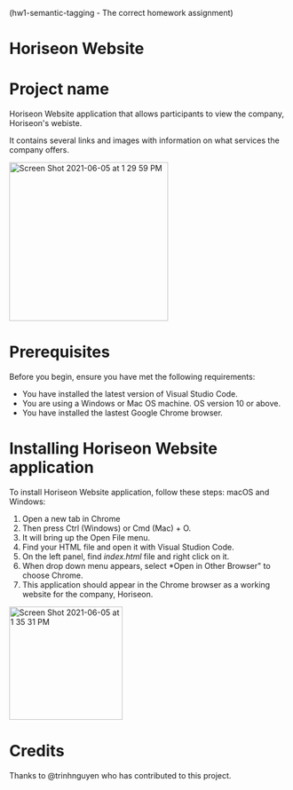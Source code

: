 (hw1-semantic-tagging - The correct homework assignment)
# Horiseon Website


# Project name
Horiseon Website application that allows participants to view the company, Horiseon's webiste.

It contains several links and images with information on what services the company offers. 

<img width="286" alt="Screen Shot 2021-06-05 at 1 29 59 PM" src="https://user-images.githubusercontent.com/84090538/120901800-80ea3900-c602-11eb-9e54-4de432d46f0d.png">

# Prerequisites
Before you begin, ensure you have met the following requirements:
* You have installed the latest version of Visual Studio Code.
* You are using a Windows or Mac OS machine. OS version 10 or above.
* You have installed the lastest Google Chrome browser.

# Installing Horiseon Website application
To install Horiseon Website application, follow these steps:
macOS and Windows:
1. Open a new tab in Chrome
2. Then press Ctrl (Windows) or Cmd (Mac) + O.
3. It will bring up the Open File menu. 
4. Find your HTML file and open it with Visual Studion Code.
5. On the left panel, find *index.html* file and right click on it.
6. When drop down menu appears, select *Open in Other Browser" to choose Chrome.
7. This application should appear in the Chrome browser as a working website for the company, Horiseon.
<img width="204" alt="Screen Shot 2021-06-05 at 1 35 31 PM" src="https://user-images.githubusercontent.com/84090538/120901902-0a017000-c603-11eb-9241-723a6de5f306.png">

# Credits
Thanks to @trinhnguyen who has contributed to this project.














